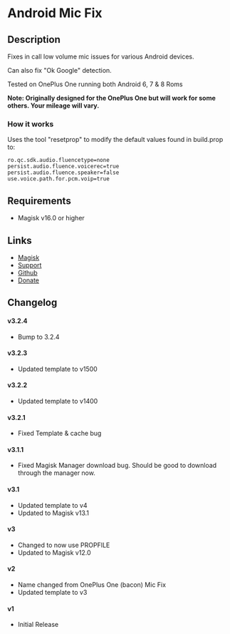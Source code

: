 # Android Mic Fix
## Description
Fixes in call low volume mic issues for various Android devices.

Can also fix "Ok Google" detection.

Tested on OnePlus One running both Android 6, 7 & 8 Roms

**Note: Originally designed for the OnePlus One but will work for some others. Your mileage will vary.**

### How it works
Uses the tool "resetprop" to modify the default values found in build.prop to:

	ro.qc.sdk.audio.fluencetype=none
	persist.audio.fluence.voicerec=true  
	persist.audio.fluence.speaker=false  
	use.voice.path.for.pcm.voip=true

## Requirements
* Magisk v16.0 or higher

## Links
* [Magisk](http://forum.xda-developers.com/apps/magisk/official-magisk-v7-universal-systemless-t3473445)
* [Support](http://forum.xda-developers.com/apps/magisk/module-oneplus-one-bacon-mic-fix-t3503128)
* [Github](https://github.com/Magisk-Modules-Repo/bacon-mic-fix)
* [Donate](https://www.paypal.me/Nomelas)

## Changelog 
#### v3.2.4
* Bump to 3.2.4
#### v3.2.3
* Updated template to v1500
#### v3.2.2
* Updated template to v1400
#### v3.2.1
* Fixed Template & cache bug
#### v3.1.1
* Fixed Magisk Manager download bug. Should be good to download through the manager now.
#### v3.1
* Updated template to v4
* Updated to Magisk v13.1
#### v3
* Changed to now use PROPFILE
* Updated to Magisk v12.0
#### v2
* Name changed from OnePlus One (bacon) Mic Fix
* Updated template to v3
#### v1
* Initial Release
